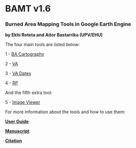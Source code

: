 # BAMT v1.6
### Burned Area Mapping Tools in Google Earth Engine

**by Ekhi Roteta and Aitor Bastarrika (UPV/EHU)**

The four main tools are listed below:

1 - [BA Cartography](https://code.earthengine.google.com/93012cd8ebc29f589f02acb1a80c097a)

2 - [VA](https://code.earthengine.google.com/d80c076c4fbb5ff308d888fc2c1def2b)

3 - [VA Dates](https://code.earthengine.google.com/df4719fc18017e211ebe4baaff2f5549)

4 - [RP](https://code.earthengine.google.com/b5a5034849109668fa8f7fe0c38dcd48)

And the fifth extra tool:

5 - [Image Viewer](https://code.earthengine.google.com/e8ff23518a2ec00c5e2c648c4251c403)

For more information about the tools and how to use them:

[**User Guide**](https://github.com/ekhiroteta/BAMT/blob/master/docs/BAMT_GEE_UserGuide_v1.6.pdf)

[**Manuscript**]()

[**Citation**]()

>
